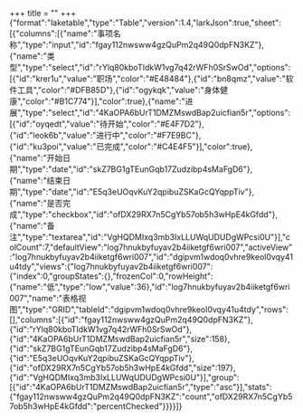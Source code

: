 
+++
title = ""
+++
{"format":"laketable","type":"Table","version":1.4,"larkJson":true,"sheet":[{"columns":[{"name":"事项名称","type":"input","id":"fgay112nwsww4gzQuPm2q49Q0dpFN3KZ"},{"name":"类型","type":"select","id":"rYlq80kboTIdkW1vg7q42rWFh0SrSwOd","options":[{"id":"krer1u","value":"职场","color":"#E48484"},{"id":"bn8qmz","value":"软件工具","color":"#DFB85D"},{"id":"ogykqk","value":"身体健康","color":"#B1C774"}],"color":true},{"name":"进展","type":"select","id":"4KaOPA6bUrT1DMZMswdBap2uicfian5r","options":[{"id":"oyqedt","value":"待开始","color":"#E4F7D2"},{"id":"leok6b","value":"进行中","color":"#F7E9BC"},{"id":"ku3poi","value":"已完成","color":"#C4E4F5"}],"color":true},{"name":"开始日期","type":"date","id":"skZ7BG1gTEunGqb17Zudzibp4sMaFgD6"},{"name":"结束日期","type":"date","id":"E5q3eUOqvKuY2qpibuZSKaGcQYqppTiv"},{"name":"是否完成","type":"checkbox","id":"ofDX29RX7n5CgYb57ob5h3wHpE4kGfdd"},{"name":"备注","type":"textarea","id":"VgHQDMIxq3mb3IxLLUWqUDUDgWPcsi0U"}],"colCount":7,"defaultView":"log7hnukbyfuyav2b4iiketgf6wri007","activeView":"log7hnukbyfuyav2b4iiketgf6wri007","id":"dgipvm1wdoq0vhre9keol0vqy41u4tdy","views":{"log7hnukbyfuyav2b4iiketgf6wri007":{"index":0,"groupStates":{},"frozenCol":0,"rowHeight":{"name":"低","type":"low","value":36},"id":"log7hnukbyfuyav2b4iiketgf6wri007","name":"表格视图","type":"GRID","tableId":"dgipvm1wdoq0vhre9keol0vqy41u4tdy","rows":[],"columns":[{"id":"fgay112nwsww4gzQuPm2q49Q0dpFN3KZ"},{"id":"rYlq80kboTIdkW1vg7q42rWFh0SrSwOd"},{"id":"4KaOPA6bUrT1DMZMswdBap2uicfian5r","size":158},{"id":"skZ7BG1gTEunGqb17Zudzibp4sMaFgD6"},{"id":"E5q3eUOqvKuY2qpibuZSKaGcQYqppTiv"},{"id":"ofDX29RX7n5CgYb57ob5h3wHpE4kGfdd","size":197},{"id":"VgHQDMIxq3mb3IxLLUWqUDUDgWPcsi0U"}],"group":[{"id":"4KaOPA6bUrT1DMZMswdBap2uicfian5r","type":"asc"}],"stats":{"fgay112nwsww4gzQuPm2q49Q0dpFN3KZ":"count","ofDX29RX7n5CgYb57ob5h3wHpE4kGfdd":"percentChecked"}}}}]}